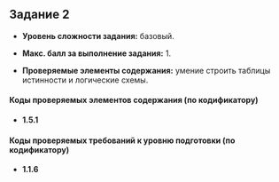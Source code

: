 ## Задание 2

* **Уровень сложности задания:** базовый.
* **Макс. балл за выполнение задания:** 1.

* **Проверяемые элементы содержания:** умение строить таблицы истинности и логические схемы.

#### Коды проверяемых элементов содержания (по кодификатору)
* **1.5.1**

#### Коды проверяемых требований к уровню подготовки (по кодификатору)
* **1.1.6**
